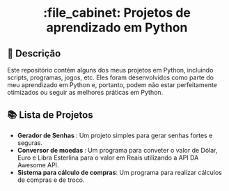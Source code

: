 <h1 align="center">:file_cabinet: Projetos de aprendizado em Python</h1>

## :memo: Descrição
Este repositório contém alguns dos meus projetos em Python, incluindo scripts, programas, jogos, etc. 
Eles foram desenvolvidos como parte do meu aprendizado em Python e, portanto, podem não estar perfeitamente otimizados ou seguir as melhores práticas em Python.

## :books: Lista de Projetos
* <b>Gerador de Senhas </b>: Um projeto simples para gerar senhas fortes e seguras.
* <b>Conversor de moedas </b>: Um programa para conveter o valor de Dólar, Euro e Libra Esterlina para o valor em Reais utilizando a API DA Awesome API.
* <b>Sistema para cálculo de compras</b>: Um programa para realizar cálculos de compras e de troco.

